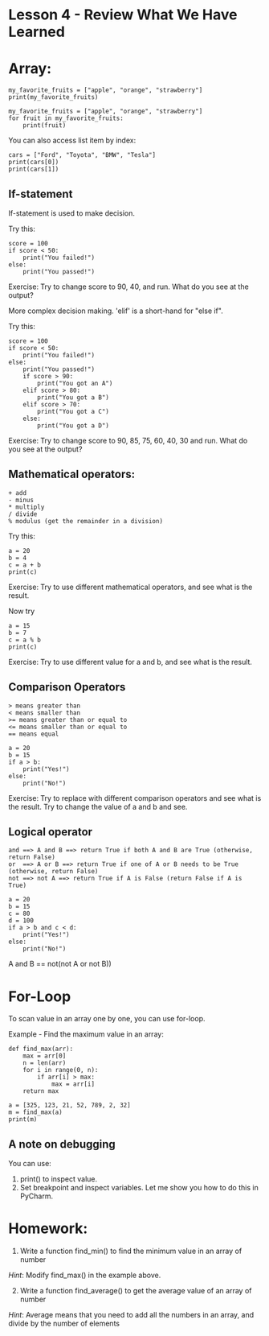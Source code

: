 # Lesson 4 - Review What We Have Learned

# Array:
```
my_favorite_fruits = ["apple", "orange", "strawberry"]
print(my_favorite_fruits)
```

```
my_favorite_fruits = ["apple", "orange", "strawberry"]
for fruit in my_favorite_fruits:
    print(fruit)
```

You can also access list item by index:
```
cars = ["Ford", "Toyota", "BMW", "Tesla"]
print(cars[0])
print(cars[1])
```

## If-statement

If-statement is used to make decision.

Try this:
```
score = 100
if score < 50:
    print("You failed!")
else:
    print("You passed!")
```
Exercise: Try to change score to 90, 40, and run.  What do you see at the output?

More complex decision making.  'elif' is a short-hand for "else if".

Try this:
```
score = 100
if score < 50:
    print("You failed!")
else:
    print("You passed!")
    if score > 90:
        print("You got an A")
    elif score > 80:
        print("You got a B")
    elif score > 70:
        print("You got a C")
    else:
        print("You got a D")
``` 
Exercise: Try to change score to 90, 85, 75, 60, 40, 30 and run.  What do you see at the output?

## Mathematical operators:

```
+ add
- minus
* multiply
/ divide
% modulus (get the remainder in a division)
```

Try this:
```
a = 20 
b = 4
c = a + b
print(c)
```
Exercise: Try to use different mathematical operators, and see what is the result.

Now try
```
a = 15
b = 7
c = a % b
print(c)
```
Exercise: Try to use different value for a and b, and see what is the result.

## Comparison Operators

```
> means greater than
< means smaller than
>= means greater than or equal to
<= means smaller than or equal to
== means equal
```

```
a = 20
b = 15
if a > b:
    print("Yes!")
else:
    print("No!")
```
Exercise: Try to replace with different comparison operators and see what is the result.  Try to
change the value of a and b and see.

## Logical operator
```
and ==> A and B ==> return True if both A and B are True (otherwise, return False)
or  ==> A or B ==> return True if one of A or B needs to be True (otherwise, return False)
not ==> not A ==> return True if A is False (return False if A is True)
```


```
a = 20
b = 15
c = 80
d = 100
if a > b and c < d:
    print("Yes!")
else:
    print("No!")

```

A and B == not(not A or not B))


# For-Loop

To scan value in an array one by one, you can use for-loop.

Example - Find the maximum value in an array:
```
def find_max(arr):
    max = arr[0]
    n = len(arr)
    for i in range(0, n):
        if arr[i] > max:
            max = arr[i]
    return max

a = [325, 123, 21, 52, 789, 2, 32]
m = find_max(a)
print(m)
```

## A note on debugging

You can use:

1) print() to inspect value.
2) Set breakpoint and inspect variables.  Let me show you how to do this in PyCharm.

# Homework:
1. Write a function find_min() to find the minimum value in an array of number

_Hint_: Modify find_max() in the example above.

2. Write a function find_average() to get the average value of an array of number

_Hint_: Average means that you need to add all the numbers in an array, and divide by the number of elements

 